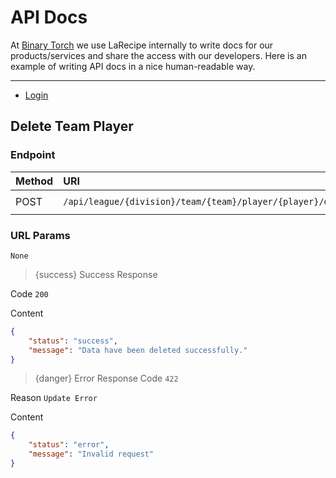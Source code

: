 # API Docs

At [Binary Torch](https://binarytorch.com.my/) we use LaRecipe internally to write docs for our products/services and share the access with our developers. Here is an example of writing API docs in a nice human-readable way.

---

- [Login](#login_social)

<a name="division_european_cup_update"></a>
## Delete Team Player

### Endpoint

|Method|URI|Headers|
|:-|:-|:-|
|POST|`/api/league/{division}/team/{team}/player/{player}/destroy`|`Bearer Token`|

### URL Params

```text
None
```


> {success} Success Response

Code `200`

Content

```json
{
    "status": "success",
    "message": "Data have been deleted successfully."
}
```

> {danger} Error Response
Code `422`

Reason `Update Error`

Content

```json
{
    "status": "error",
    "message": "Invalid request"
}
```
